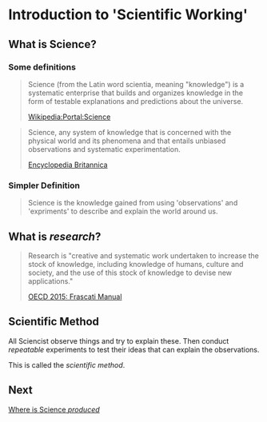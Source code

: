 # Introduction to 'Scientific Working'

## What is Science?

### Some definitions

> Science (from the Latin word scientia, meaning "knowledge") is a systematic
> enterprise that builds and organizes knowledge in the form of testable
> explanations and predictions about the universe.
>
> [Wikipedia:Portal:Science](https://en.wikipedia.org/wiki/Portal:Science)

> Science, any system of knowledge that is concerned with the physical world 
> and its phenomena and that entails unbiased observations and systematic 
> experimentation.
> 
> [Encyclopedia Britannica](https://www.britannica.com/science/science)

### Simpler Definition
  
> Science is the knowledge gained from using 'observations' and 'expriments' to
> describe and explain the world around us.

## What is _research_?

> Research is "creative and systematic work undertaken to increase the stock of
> knowledge, including knowledge of humans, culture and society, and the use of
> this stock of knowledge to devise new applications."
>
> [OECD 2015: Frascati Manual](https://doi.org/10.1787%2F9789264239012-en)

## Scientific Method

All Sciencist observe things and try to explain these.
Then conduct _repeatable_ experiments to test their ideas that can explain the
observations.

This is called the _scientific method_.

## Next
[Where is Science _produced_](Where-is-science-produced.md)

